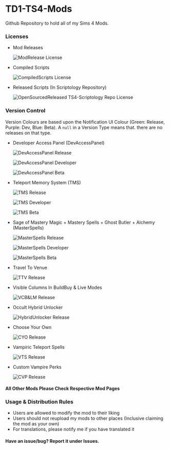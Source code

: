 # TD1-TS4-Mods

Github Repository to hold all of my Sims 4 Mods.

### Licenses

* Mod Releases

  ![ModRelease License](https://img.shields.io/badge/mod--release--license-CC--BY--NC--ND%204.0-gold)

* Compiled Scripts

  ![CompiledScripts License](https://img.shields.io/badge/compiled--scripts--license-CC--BY--NC--ND%204.0-008369)

* Released Scripts (In Scriptology Repository)

  ![OpenSourcedReleased TS4-Scriptology Repo License](https://img.shields.io/github/license/TwelfthDoctor1/TD1-TS4-Scriptology?color=blueviolet&label=open-src-scripts-license)

### Version Control

Version Colours are based upon the Notification UI Colour (Green: Release, Purple: Dev, Blue: Beta). A `null` in a Version Type means that. there are no releases on that type.

* Developer Access Panel (DevAccessPanel)

  ![DevAccessPanel Release](https://img.shields.io/badge/Release-null-brightgreen)
  
  ![DevAccessPanel Developer](https://img.shields.io/badge/Developer-Proto%20Build%2023.3-blueviolet)
  
  ![DevAccessPanel Beta](https://img.shields.io/badge/Beta-Release%20Build%2022.8-blue)
  
* Teleport Memory System (TMS)

  ![TMS Release](https://img.shields.io/badge/Release-Version%202.17%20Build%2014.5-brightgreen)
  
  ![TMS Developer](https://img.shields.io/badge/Developer-Version%202.17%20Proto%20Build%2015.1-blueviolet)
  
  ![TMS Beta](https://img.shields.io/badge/Beta-null-blue)

* Sage of Mastery Magic + Mastery Spells + Ghost Butler + Alchemy (MasterSpells)

  ![MasterSpells Release](https://img.shields.io/badge/Release-Version%202.13%20No--DevWork--Release%20Build%208-brightgreen)
  
  ![MasterSpells Developer](https://img.shields.io/badge/Developer-Version%202.13%20No--DevWork--Release%20Build%208-blueviolet)
  
  ![MasterSpells Beta](https://img.shields.io/badge/Beta-null-blue)

* Travel To Venue

  ![TTV Release](https://img.shields.io/badge/Release-Version%201.30-brightgreen)

* Visible Columns In BuildBuy & Live Modes

  ![VCB&LM Release](https://img.shields.io/badge/Release-Version%201.30-brightgreen)

* Occult Hybrid Unlocker

  ![HybridUnlocker Release](https://img.shields.io/badge/Release-Update%203.5%20%5BTransposed%20Version%201.35%5D-brightgreen)

* Choose Your Own

  ![CYO Release](https://img.shields.io/badge/Release-Version%201.44-brightgreen)
  
* Vampiric Teleport Spells

  ![VTS Release](https://img.shields.io/badge/Release-Version%203.26-brightgreen)

* Custom Vampire Perks

  ![CVP Release](https://img.shields.io/badge/Release-Version%201.50-brightgreen)

#### All Other Mods Please Check Respective Mod Pages

### Usage & Distribution Rules
* Users are allowed to modify the mod to their liking
* Users should not reupload my mods to other places (Inclusive claiming the mod as your own)
* For translations, please notify me if you have translated it

#### Have an issue/bug? Report it under Issues.
